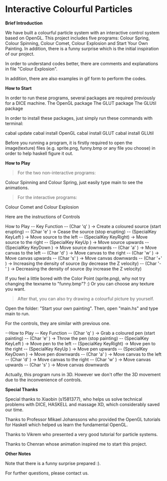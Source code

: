 Interactive Colourful Particles
=====

**Brief Introduction**

We have built a colourful particle system with an interactive control system based on OpenGL. This project includes five programs: Colour Spring, Colour Spinning, Colour Comet, Colour Explosion and Start Your Own Painting. In addition, there is a funny surprise which is the initial inspiration of our project.

In order to understand codes better, there are comments and explanations in file "Colour Explosion".

In addition, there are also examples in gif form to perform the codes.

**How to Start**

In order to run these programs, several packages are required previously for a DICE machine.
The OpenGL package
The GLUT package
The GLUtil package

In order to install these packages, just simply run these commands with terminal:

cabal update
cabal install OpenGL
cabal install GLUT
cabal install GLUtil

Before you running a program, it is firstly required to open the image(texture) files (e.g. sprite.png, funny.bmp or any file you choose) in order to help haskell figure it out.

**How to Play**

>For the two non-interactive programs:

Colour Spinning and Colour Spring, just easily type main to see the animations.

>For the interactive programs:

Colour Comet and Colour Explosion

Here are the instructions of Controls

How to Play
--  Key            Function
--  (Char 'q' ) -> Create a coloured source (start erupting)
--  (Char 'e' ) -> Cease the source (stop erupting)
--  (SpecialKey KeyLeft ) -> Move source to the left
--  (SpecialKey KeyRight) -> Move source to the right
--  (SpecialKey KeyUp   ) -> Move source upwards
--  (SpecialKey KeyDown ) -> Move source downwards
--  (Char 'a' ) -> Move canvas to the left
--  (Char 'd' ) -> Move canvas to the right
--  (Char 'w' ) -> Move canvas upwards
--  (Char 's' ) -> Move canvas downwards
--  (Char '+' ) -> Increasing the density of source (by decrease the Z velocity)
--  (Char '-' ) -> Decreasing the density of source (by increase the Z velocity)

If you feel a little bored with the Color Point (sprite.png), why not try changing the texname to "funny.bmp"? :) Or you can choose any texture you want.

>After that, you can also try drawing a colourful picture by yourself.

Open the folder: "Start your own painting". Then, open "main.hs" and type main to run.

For the controls, they are similar with previous one.

--How to Play
--  Key            Function
--  (Char 'q' ) -> Grab a coloured pen (start painting)
--  (Char 'e' ) -> Throw the pen (stop painting)
--  (SpecialKey KeyLeft ) -> Move pen to the left
--  (SpecialKey KeyRight) -> Move pen to the right
--  (SpecialKey KeyUp   ) -> Move pen upwards
--  (SpecialKey KeyDown ) -> Move pen downwards
--  (Char 'a' ) -> Move canvas to the left
--  (Char 'd' ) -> Move canvas to the right
--  (Char 'w' ) -> Move canvas upwards
--  (Char 's' ) -> Move canvas downwards

Actually, this program runs in 3D. However we don't offer the 3D movement due to the inconvenience of controls.

**Special Thanks**

Special thanks to Xiaobin (s1581377), who helps us solve technical problems with DICE, HASKELL and massage XD, which considerably saved our time.

Thanks to Professor Mikael Johanssons who provided the OpenGL tutorials for Haskell which helped us learn the fundamental OpenGL.

Thanks to Vikrem who presented a very good tutorial for particle systems.

Thanks to Chenran whose animation inspired me to start this project.


**Other Notes**

Note that there is a funny surprise prepared :).

For further questions, please contact us.

